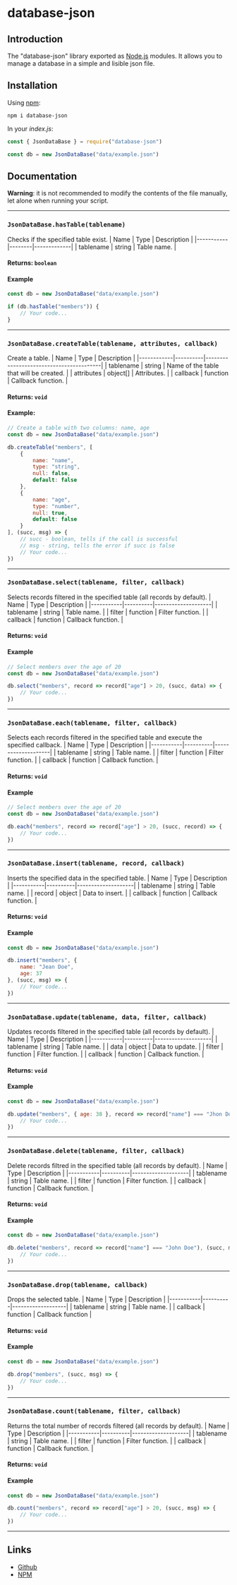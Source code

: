 # database-json

## Introduction

The "database-json" library exported as [Node.js](https://nodejs.org/) modules. It allows you to manage a database in a simple and lisible json file.

## Installation

Using [npm](https://npmjs.com/):

```
npm i database-json
```

In your *index.js*:
```javascript
const { JsonDataBase } = require("database-json")

const db = new JsonDataBase("data/example.json")
```

## Documentation
**Warning**: it is not recommended to modify the contents of the file manually, let alone when running your script.

<!-- 
###  `new JsonDataBase(tablename)`
| Name     | Type       | Description                                                    |
|----------|------------|----------------------------------------------------------------|
| filename | string     | Relative name of the file in which the database is or will be. |

#### Example
```js
const db = new JsonDataBase("data/example.json")
```
-->

---
### `JsonDataBase.hasTable(tablename)`

Checks if the specified table exist.
| Name      | Type   | Description |
|-----------|--------|-------------|
| tablename | string | Table name. |

#### Returns: `boolean`

#### Example
```js
const db = new JsonDataBase("data/example.json")

if (db.hasTable("members")) {
    // Your code...
}
```

---
### `JsonDataBase.createTable(tablename, attributes, callback)`

Create a table.
| Name       | Type     | Description                             |
|------------|----------|-----------------------------------------|
| tablename  | string   | Name of the table that will be created. |
| attributes | object[] | Attributes.                             |
| callback   | function | Callback function.                      |

#### Returns: `void`

#### Example:
```js
// Create a table with two columns: name, age
const db = new JsonDataBase("data/example.json")

db.createTable("members", [
    {
        name: "name",
        type: "string",
        null: false,
        default: false
    },
    {
        name: "age",
        type: "number",
        null: true,
        default: false
    }
], (succ, msg) => {
    // succ - boolean, tells if the call is successful
    // msg - string, tells the error if succ is false
    // Your code...
})
```

---
### `JsonDataBase.select(tablename, filter, callback)`

Selects records filtered in the specified table (all records by default).
| Name      | Type     | Description        |
|-----------|----------|--------------------|
| tablename | string   | Table name.        |
| filter    | function | Filter function.   |
| callback  | function | Callback function. |

#### Returns: `void`

#### Example
```js
// Select members over the age of 20
const db = new JsonDataBase("data/example.json")

db.select("members", record => record["age"] > 20, (succ, data) => {
    // Your code...
})
```

---
### `JsonDataBase.each(tablename, filter, callback)`

Selects each records filtered in the specified table and execute the specified callback.
| Name      | Type     | Description        |
|-----------|----------|--------------------|
| tablename | string   | Table name.        |
| filter    | function | Filter function.   |
| callback  | function | Callback function. |

#### Returns: `void`

#### Example
```js
// Select members over the age of 20
const db = new JsonDataBase("data/example.json")

db.each("members", record => record["age"] > 20, (succ, record) => {
    // Your code...
})
```

---
### `JsonDataBase.insert(tablename, record, callback)`

Inserts the specified data in the specified table.
| Name      | Type     | Description        |
|-----------|----------|--------------------|
| tablename | string   | Table name.        |
| record    | object   | Data to insert.    |
| callback  | function | Callback function. |

#### Returns: `void`

#### Example
```js
const db = new JsonDataBase("data/example.json")

db.insert("members", {
    name: "Jean Doe",
    age: 37
}, (succ, msg) => {
    // Your code...
})
```

---
### `JsonDataBase.update(tablename, data, filter, callback)`

Updates records filtered in the specified table (all records by default).
| Name      | Type     | Description        |
|-----------|----------|--------------------|
| tablename | string   | Table name.        |
| data      | object   | Data to update.    |
| filter    | function | Filter function.   |
| callback  | function | Callback function. |

#### Returns: `void`

#### Example
```js
const db = new JsonDataBase("data/example.json")

db.update("members", { age: 38 }, record => record["name"] === "Jhon Doe", (succ, msg) => {
    // Your code...
})
```

---
### `JsonDataBase.delete(tablename, filter, callback)`

Delete records filtred in the specified table (all records by default).
| Name      | Type     | Description        |
|-----------|----------|--------------------|
| tablename | string   | Table name.        |
| filter    | function | Filter function.   |
| callback  | function | Callback function. |

#### Returns: `void`

#### Example
```js
const db = new JsonDataBase("data/example.json")

db.delete("members", record => record["name"] === "John Doe"), (succ, msg) => {
    // Your code...
})
```

---
### `JsonDataBase.drop(tablename, callback)`

Drops the selected table.
| Name      | Type     | Description       |
|-----------|----------|-------------------|
| tablename | string   | Table name.       |
| callback  | function | Callback function |

#### Returns: `void`

#### Example
```js
const db = new JsonDataBase("data/example.json")

db.drop("members", (succ, msg) => {
    // Your code...
})
``` 

---
### `JsonDataBase.count(tablename, filter, callback)`

Returns the total number of records filtered (all records by default).
| Name      | Type     | Description        |
|-----------|----------|--------------------|
| tablename | string   | Table name.        |
| filter    | function | Filter function.   |
| callback  | function | Callback function. |

#### Returns: `void`

#### Example
```js
const db = new JsonDataBase("data/example.json")

db.count("members", record => record["age"] > 20, (succ, msg) => {
    // Your code...
})
```

---
## Links
- [Github](https://github.com/LeTomium/database-json)
- [NPM](https://www.npmjs.com/package/database-json)